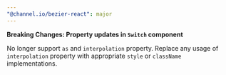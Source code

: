 ```yaml
---
"@channel.io/bezier-react": major
---
```


**Breaking Changes: Property updates in `Switch` component**

No longer support `as` and `interpolation` property. Replace any usage of `interpolation` property with appropriate `style` or `className` implementations.
